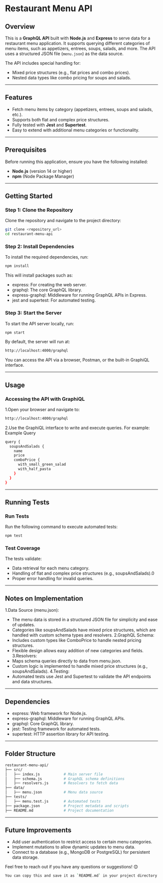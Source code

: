 # Restaurant Menu API

## Overview

This is a **GraphQL API** built with **Node.js** and **Express** to serve data for a restaurant menu application. It supports querying different categories of menu items, such as appetizers, entrees, soups, salads, and more. The API uses a structured JSON file (`menu.json`) as the data source.

The API includes special handling for:
- Mixed price structures (e.g., flat prices and combo prices).
- Nested data types like combo pricing for soups and salads.

---

## Features

- Fetch menu items by category (appetizers, entrees, soups and salads, etc.).
- Supports both flat and complex price structures.
- Fully tested with **Jest** and **Supertest**.
- Easy to extend with additional menu categories or functionality.

---

## Prerequisites

Before running this application, ensure you have the following installed:

- **Node.js** (version 14 or higher)
- **npm** (Node Package Manager)

---

## Getting Started

### Step 1: Clone the Repository
Clone the repository and navigate to the project directory:
```bash
git clone <repository_url>
cd restaurant-menu-api
```
### Step 2: Install Dependencies
To install the required dependencies, run:
```bash
npm install
```
This will install packages such as:
- express: For creating the web server.
- graphql: The core GraphQL library.
- express-graphql: Middleware for running GraphQL APIs in Express.
- jest and supertest: For automated testing.
### Step 3: Start the Server
To start the API server locally, run:
```bash
npm start
```
By default, the server will run at:
```bash
http://localhost:4000/graphql
```
You can access the API via a browser, Postman, or the built-in GraphiQL interface.

---

## Usage
### Accessing the API with GraphiQL
1.Open your browser and navigate to:
```bash
http://localhost:4000/graphql
```
2.Use the GraphiQL interface to write and execute queries. For example:
Example Query
```bash
query {
  soupsAndSalads {
    name
    price
    comboPrice {
      with_small_green_salad
      with_half_pasta
    }
  }
}
```

---

## Running Tests
### Run Tests
Run the following command to execute automated tests:
```bash
npm test
```
### Test Coverage
The tests validate:
- Data retrieval for each menu category.
- Handling of flat and complex price structures (e.g., soupsAndSalads).0
- Proper error handling for invalid queries.

---

## Notes on Implementation
1.Data Source (menu.json):
- The menu data is stored in a structured JSON file for simplicity and ease of updates.
- Categories like soupsAndSalads have mixed price structures, which are handled with custom schema types and resolvers.
2.GraphQL Schema:
- Includes custom types like ComboPrice to handle nested pricing structures.
- Flexible design allows easy addition of new categories and fields.
3.Resolvers:
- Maps schema queries directly to data from menu.json.
- Custom logic is implemented to handle mixed price structures (e.g., soupsAndSalads).
4.Testing:
- Automated tests use Jest and Supertest to validate the API endpoints and data structures.

---

## Dependencies
- express: Web framework for Node.js.
- express-graphql: Middleware for running GraphQL APIs.
- graphql: Core GraphQL library.
- jest: Testing framework for automated tests.
- supertest: HTTP assertion library for API testing.

---

## Folder Structure
```bash
restaurant-menu-api/
├── src/
│   ├── index.js           # Main server file
│   ├── schema.js          # GraphQL schema definitions
│   ├── resolvers.js       # Resolvers to fetch data
├── data/
│   ├── menu.json          # Menu data source
├── tests/
│   ├── menu.test.js       # Automated tests
├── package.json           # Project metadata and scripts
├── README.md              # Project documentation
```

---

## Future Improvements
- Add user authentication to restrict access to certain menu categories.
- Implement mutations to allow dynamic updates to menu data.
- Connect to a database (e.g., MongoDB or PostgreSQL) for persistent data storage.

Feel free to reach out if you have any questions or suggestions! 😊
```bash
You can copy this and save it as `README.md` in your project directory. Let me know if you need any further adjustments!
```
